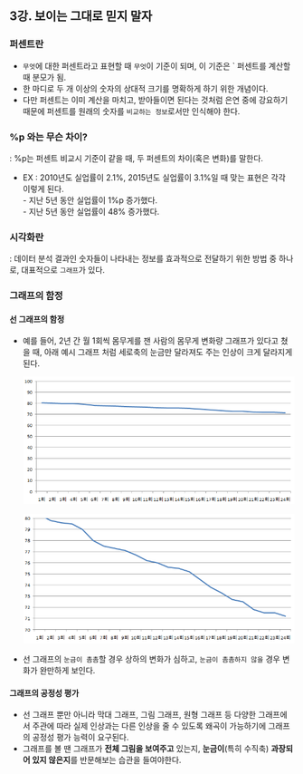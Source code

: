 ## 3강. 보이는 그대로 믿지 말자
### 퍼센트란
- `무엇`에 대한 퍼센트라고 표현할 때 `무엇`이 기준이 되며, 이 기준은 ` 퍼센트를 계산할 때 분모가 됨.  
- 한 마디로 두 개 이상의 숫자의 상대적 크기를 명확하게 하기 위한 개념이다.
- 다만 퍼센트는 이미 계산을 마치고, 받아들이면 된다는 것처럼 은연 중에 강요하기 때문에 퍼센트를 원래의 숫자를 `비교하는 정보`로서만 인식해야 한다.

### %p 와는 무슨 차이?
: %p는 퍼센트 비교시 기준이 같을 때, 두 퍼센트의 차이(혹은 변화)를 말한다.  
- EX : 2010년도 실업률이 2.1%, 2015년도 실업률이 3.1%일 때 맞는 표현은 각각 이렇게 된다.  
  \- 지난 5년 동안 실업률이 1%p 증가했다.  
  \- 지난 5년 동안 실업률이 48% 증가했다.  

### 시각화란
: 데이터 분석 결과인 숫자들이 나타내는 정보를 효과적으로 전달하기 위한 방법 중 하나로, 대표적으로 `그래프`가 있다.

### 그래프의 함정
#### 선 그래프의 함정  
- 예를 들어, 2년 간 월 1회씩 몸무게를 잰 사람의 몸무게 변화량 그래프가 있다고 쳤을 때, 아래 예시 그래프 처럼 세로축의 눈금만 달라져도 주는 인상이 크게 달라지게 된다.  

   ![Alt text](image-3.png)  

   ![Alt text](image-5.png)
- 선 그래프의 `눈금이 촘촘`할 경우 상하의 변화가 심하고, `눈금이 촘촘하지 않을` 경우 변화가 완만하게 보인다.

#### 그래프의 공정성 평가
- 선 그래프 뿐만 아니라 막대 그래프, 그림 그래프, 원형 그래프 등 다양한 그래프에서 주관에 따라 실제 인상과는 다른 인상을 줄 수 있도록 왜곡이 가능하기에 그래프의 공정성 평가 능력이 요구된다.
- 그래프를 볼 땐 그래프가 **전체 그림을 보여주고** 있는지, **눈금이**(특히 수직축) **과장되어 있지 않은지**를 반문해보는 습관을 들여야한다.